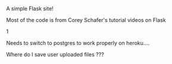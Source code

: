 A simple Flask site!

Most of the code is from Corey Schafer's tutorial videos on Flask

1

Needs to switch to postgres to work properly on heroku....

Where do I save user uploaded files ???